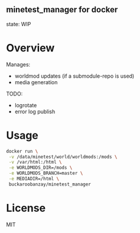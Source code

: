 
minetest_manager for docker
------------
state: WIP

# Overview

Manages:
* worldmod updates (if a submodule-repo is used)
* media generation

TODO:
* logrotate
* error log publish

# Usage

```bash
docker run \
 -v /data/minetest/world/worldmods:/mods \
 -v /var/html:/html \
 -e WORLDMODS_DIR=/mods \
 -e WORLDMODS_BRANCH=master \
 -e MEDIADIR=/html \
 buckaroobanzay/minetest_manager
```

# License

MIT
